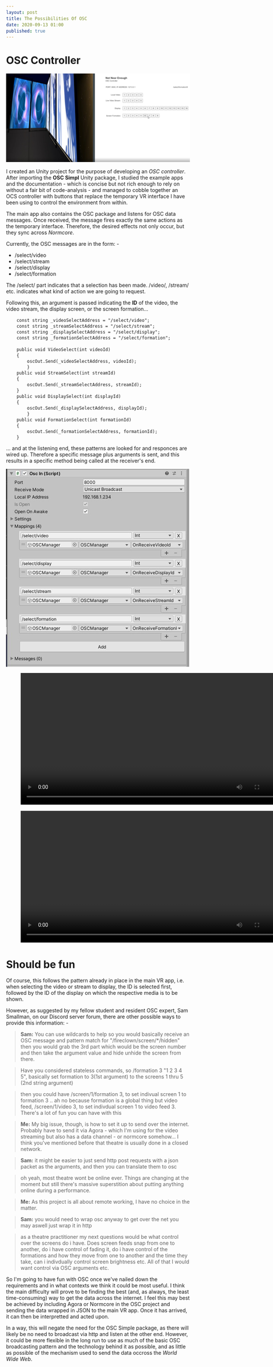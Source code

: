 ```yaml
---
layout: post
title: The Possibilities Of OSC
date: 2020-09-13 01:00
published: true
---
```


# OSC Controller

![Formation 5](\images\GAM750\osc-interface-2.JPG)

I created an Unity project for the purpose of developing an _OSC controller_. After importing the **OSC Simpl** Unity package, I studied the example apps and the documentation - which is concise but not rich enough to rely on without a fair bit of code-analysis - and managed to cobble together an OCS controller with buttons that replace the temporary VR interface I have been using to control the environment from within.

The main app also contains the OSC package and listens for OSC data messages. Once received, the message fires exactly the same actions as the temporary interface. Therefore, the desired effects not only occur, but they sync across _Normcore_.

Currently, the OSC messages are in the form: -

* /select/video
* /select/stream
* /select/display
* /select/formation

The /select/ part indicates that a selection has been made.
/video/, /stream/ etc. indicates what kind of action we are going to request.

Following this, an argument is passed indicating the **ID** of the video, the video stream, the display screen, or the screen formation...

        const string _videoSelectAddress = "/select/video";
        const string _streamSelectAddress = "/select/stream";
        const string _displaySelectAddress = "/select/display";
        const string _formationSelectAddress = "/select/formation";

        public void VideoSelect(int videoId)
        {
            oscOut.Send(_videoSelectAddress, videoId);
		    }
        public void StreamSelect(int streamId)
        {
            oscOut.Send(_streamSelectAddress, streamId);
        }
		public void DisplaySelect(int displayId)
        {
            oscOut.Send(_displaySelectAddress, displayId);
		    }
        public void FormationSelect(int formationId)
        {
            oscOut.Send(_formationSelectAddress, formationId);
        }

... and at the listening end, these patterns are looked for and responces are wired up. Therefore a specific message plus arguments is sent, and this results in a specific method being called at the receiver's end.

![OSC Interface](\images\GAM750\osc-interface-1.JPG)

<figure class="video_container">
  <video style="width:720px;" autoplay loop>
    <source src="\media\osc-unity-demo-1.mp4" type="video/mp4">
    Woops! Your browser does not support the HTML5 video tag.
  </video>
</figure>

<figure class="video_container">
  <video style="width:720px;" autoplay loop>
    <source src="\media\osc-demo-1.mp4" type="video/mp4">
    Woops! Your browser does not support the HTML5 video tag.
  </video>
</figure>


# Should be fun

Of course, this follows the pattern already in place in the main VR app, i.e. when selecting the video or stream to display, the ID is selected first, followed by the ID of the display on which the respective media is to be shown. 

However, as suggested by my fellow student and resident OSC expert, Sam Smallman, on our Discord server forum, there are other possible ways to provide this information: -

> **Sam:** You can use wildcards to help so you would basically receive an OSC message and pattern match for "/fireclown/screen/*/hidden" then you would grab the 3rd part which would be the screen number and then take the argument value and hide unhide the screen from there.

> Have you considered stateless commands, so /formation 3 "1 2 3 4 5", basically set formation to 3(1st argument) to the screens 1 thru 5 (2nd string argument)

> then you could have /screen/1/formation 3, to set indivual screen 1 to formation 3
.. ah no because formation is a global thing but video feed, /screen/1/video 3, to set indivdual screen 1 to video feed 3. There's a lot of fun you can have with this

> **Me:** My big issue, though, is how to set it up to send over the internet. Probably have to send it via Agora - which I'm using for the video streaming but also has a data channel - or normcore somehow... I think you've mentioned before that theatre is usually done in a closed network.

> **Sam:** it might be easier to just send http post requests with a json packet as the arguments, and then you can translate them to osc

> oh yeah, most theatre wont be online ever. Things are changing at the moment but still there's massive superstition about putting anything online during a performance.

> **Me:** As this project is all about remote working, I have no choice in the matter.

> **Sam:** you would need to wrap osc anyway to get over the net you may aswell just wrap it in http

> as a theatre practitioner my next questions would be what control over the screens do i have. Does screen feeds snap from one to another, do i have control of fading it,  do i have control of the formations and how they move from one to another and the time they take, can i indivdually control screen brightness etc. All of that I would want control via OSC arguments etc.


So I'm going to have fun with OSC once we've nailed down the requirements and in what contexts we think it could be most useful. I think the main difficulty will prove to be finding the best (and, as always, the least time-consuming) way to get the data across the internet. I feel this may best be achieved by including Agora or Normcore in the OSC project and sending the data wrapped in JSON to the main VR app. Once it has arrived, it can then be interpretted and acted upon. 

In a way, this will negate the need for the OSC Simple package, as there will likely be no need to broadcast via http and listen at the other end. However, it could be more flexible in the long run to use as much of the basic OSC broadcasting pattern and the technology behind it as possible, and as little as possible of the mechanism used to send the data occross the _World Wide Web_.

